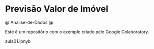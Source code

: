 # Previsão Valor de Imóvel

@ Analise-de-Dados @

Este é um repositório com o exemplo criado pelo Google Colaboratory.

aula01.ipnyb


